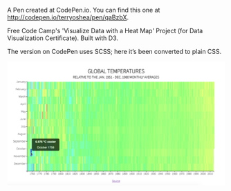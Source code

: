 A Pen created at CodePen.io. You can find this one at http://codepen.io/terryoshea/pen/qaBzbX.

Free Code Camp's 'Visualize Data with a Heat Map' Project (for Data Visualization Certificate). Built with D3. 

The version on CodePen uses SCSS; here it’s been converted to plain CSS. 

![image](historical_temps_image.png)